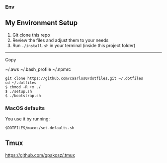### Env

My Environment Setup
---

1. Git clone this repo
2. Review the files and adjust them to your needs
3. Run `./install.sh` in your terminal (inside this project folder)





---

Copy

~/.aws
~/.bash_profile
~/.npmrc


```
git clone https://github.com/caarlos0/dotfiles.git ~/.dotfiles
cd ~/.dotfiles
$ chmod -R +x ./
$ ./setup.sh
$ ./bootstrap.sh
```

### MacOS defaults

You use it by running:

```
$DOTFILES/macos/set-defaults.sh
```

## Tmux
https://github.com/gpakosz/.tmux